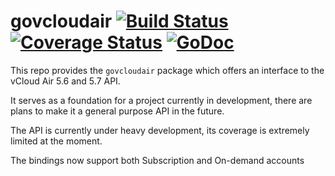# govcloudair [![Build Status](https://travis-ci.org/vmware/govcloudair.svg?branch=master)](https://travis-ci.org/vmware/govcloudair) [![Coverage Status](https://coveralls.io/repos/vmware/govcloudair/badge.svg?branch=master&service=github)](https://coveralls.io/github/vmware/govcloudair?branch=master) [![GoDoc](https://godoc.org/github.com/vmware/govcloudair?status.svg)](http://godoc.org/github.com/vmware/govcloudair)
This repo provides the `govcloudair` package which offers an interface to the vCloud Air 5.6 and 5.7 API.

It serves as a foundation for a project currently in development, there are plans to make it a general purpose API in the future.

The API is currently under heavy development, its coverage is extremely limited at the moment.

The bindings now support both Subscription and On-demand accounts
